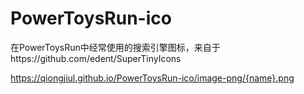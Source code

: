 # PowerToysRun-ico
在PowerToysRun中经常使用的搜索引擎图标，来自于https://github.com/edent/SuperTinyIcons

https://qiongjiul.github.io/PowerToysRun-ico/image-png/{name}.png
